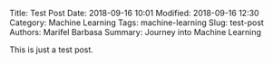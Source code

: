 Title: Test Post
Date: 2018-09-16 10:01
Modified: 2018-09-16 12:30
Category: Machine Learning
Tags: machine-learning
Slug: test-post
Authors: Marifel Barbasa
Summary: Journey into Machine Learning

This is just a test post.
